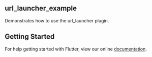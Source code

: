 
## url_launcher_example
Demonstrates how to use the url_launcher plugin.

## Getting Started
For help getting started with Flutter, view our online [documentation](https://flutter.dev).
